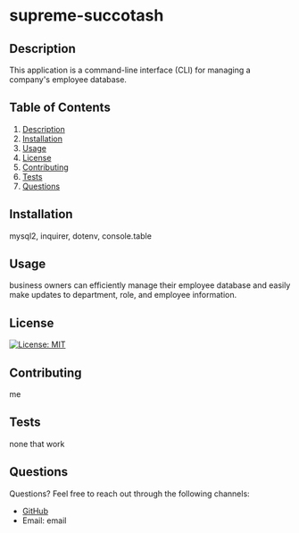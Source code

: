 

# supreme-succotash

## Description
This application is a command-line interface (CLI) for managing a company's employee database.
        
## Table of Contents
1. [Description](#description)
2. [Installation](#installation)
3. [Usage](#usage)
4. [License](#license)
5. [Contributing](#contributing)
6. [Tests](#tests)
7. [Questions](#questions)
        
## Installation
mysql2, inquirer, dotenv, console.table
        
## Usage
business owners can efficiently manage their employee database and easily make updates to department, role, and employee information.
        
## License
[![License: MIT](https://img.shields.io/badge/License-MIT-yellow.svg)](https://opensource.org/licenses/MIT)
        
## Contributing
me
        
## Tests
none that work
        
## Questions
Questions? Feel free to reach out through the following channels:

- [GitHub](https://github.com/bootcamp-Mo)
- Email: email 

    